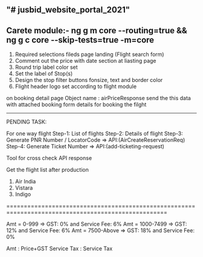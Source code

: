 "# jusbid_website_portal_2021" 
-------------------------------------------------------------
Carete module:-
ng g m core --routing=true && ng g c core --skip-tests=true -m=core
-------------------------------------------------------------------


1. Required selections fileds page landing (Flight search form)
2. Comment out the price with date section at liasting page
3. Round trip label color set
4. Set the label of Stop(s)
5. Design the stop filter buttons fonsize, text and border color
6. Flight header logo set according to flight module



on booking detail page Object name : airPriceResponse send the this data with attached booking form details
for booking the filght


----------------------------------------------------------------------------------------------
PENDING TASK:

For one way flight
Step-1: List of flights
Step-2: Details of flight
Step-3: Generate PNR Number / LocatorCode => API:(AirCreateReservationReq)
Step-4: Generate Ticket Number => API:(add-ticketing-request)

Tool for cross check API response

Get the flight list after production
1. Air India
2. Vistara
3. Indigo


====================================================================================================


Amt = 0-999 => GST: 0% and Service Fee: 6%
Amt = 1000-7499 => GST: 12% and Service Fee: 6%
Amt = 7500-Above => GST: 18% and Service Fee: 0%



Amt : Price+GST
Service Tax : Service Tax